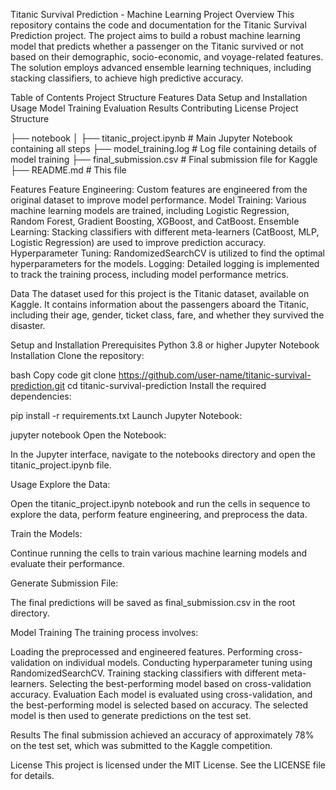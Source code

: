 Titanic Survival Prediction - Machine Learning Project
Overview
This repository contains the code and documentation for the Titanic Survival Prediction project. The project aims to build a robust machine learning model that predicts whether a passenger on the Titanic survived or not based on their demographic, socio-economic, and voyage-related features. The solution employs advanced ensemble learning techniques, including stacking classifiers, to achieve high predictive accuracy.

Table of Contents
Project Structure
Features
Data
Setup and Installation
Usage
Model Training
Evaluation
Results
Contributing
License
Project Structure


├── notebook
│   ├── titanic_project.ipynb   # Main Jupyter Notebook containing all steps
├── model_training.log          # Log file containing details of model training
├── final_submission.csv        # Final submission file for Kaggle
├── README.md                   # This file

Features
Feature Engineering: Custom features are engineered from the original dataset to improve model performance.
Model Training: Various machine learning models are trained, including Logistic Regression, Random Forest, Gradient Boosting, XGBoost, and CatBoost.
Ensemble Learning: Stacking classifiers with different meta-learners (CatBoost, MLP, Logistic Regression) are used to improve prediction accuracy.
Hyperparameter Tuning: RandomizedSearchCV is utilized to find the optimal hyperparameters for the models.
Logging: Detailed logging is implemented to track the training process, including model performance metrics.

Data
The dataset used for this project is the Titanic dataset, available on Kaggle. It contains information about the passengers aboard the Titanic, including their age, gender, ticket class, fare, and whether they survived the disaster.

Setup and Installation
Prerequisites
Python 3.8 or higher
Jupyter Notebook
Installation
Clone the repository:

bash
Copy code
git clone https://github.com/user-name/titanic-survival-prediction.git
cd titanic-survival-prediction
Install the required dependencies:

pip install -r requirements.txt
Launch Jupyter Notebook:

jupyter notebook
Open the Notebook:

In the Jupyter interface, navigate to the notebooks directory and open the titanic_project.ipynb file.

Usage
Explore the Data:

Open the titanic_project.ipynb notebook and run the cells in sequence to explore the data, perform feature engineering, and preprocess the data.

Train the Models:

Continue running the cells to train various machine learning models and evaluate their performance.

Generate Submission File:

The final predictions will be saved as final_submission.csv in the root directory.

Model Training
The training process involves:

Loading the preprocessed and engineered features.
Performing cross-validation on individual models.
Conducting hyperparameter tuning using RandomizedSearchCV.
Training stacking classifiers with different meta-learners.
Selecting the best-performing model based on cross-validation accuracy.
Evaluation
Each model is evaluated using cross-validation, and the best-performing model is selected based on accuracy. The selected model is then used to generate predictions on the test set.

Results
The final submission achieved an accuracy of approximately 78% on the test set, which was submitted to the Kaggle competition.

License
This project is licensed under the MIT License. See the LICENSE file for details.

